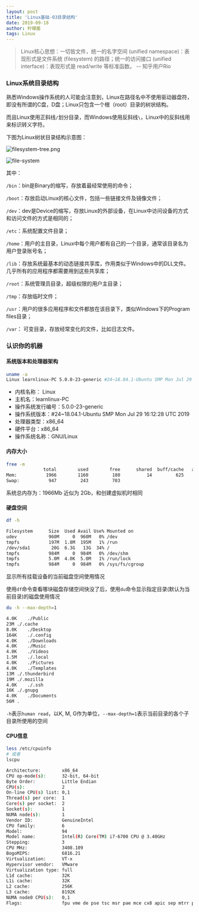 ```yaml
---
layout: post
title: 'Linux基础-03目录结构'
date: 2019-09-18
author: 柠檬菌
tags: Linux
---
```


> Linux核心思想：一切皆文件，统一的名字空间 (unified namespace)：表现形式是文件系统 (filesystem) 的路径；统一的访问接口 (unified interface)：表现形式是 read/write 等标准函数。 -- 知乎用户Rio

### Linux系统目录结构

熟悉Windows操作系统的人可能会注意到，Linux在路径名中不使用驱动器盘符，即没有所谓的C盘，D盘；Linux只包含一个根（root）目录的树状结构。

而且Linux使用正斜线`/`划分目录，而Windows使用反斜线`\`，Linux中的反斜线用来标识转义字符。

下图为Linux树状目录结构示意图：

![filesystem-tree.png](https://ae01.alicdn.com/kf/H3bd73bdbc67d49e9932584f84b44821et.png)

![file-system](https://ae01.alicdn.com/kf/Hdbb5ae099d0242fe826aea75faba8dbfL.png)

其中：

`/bin`：bin是Binary的缩写，存放着最经常使用的命令；

`/boot`：存放启动Linux的核心文件，包括一些链接文件及镜像文件；

`/dev`：dev是Device的缩写，存放Linux的外部设备，在Linux中访问设备的方式和访问文件的方式是相同的；

`/etc`：系统配置文件目录；

`/home`：用户的主目录，Linux中每个用户都有自己的一个目录，通常该目录名为用户登录账号名；

`/lib`：存放系统最基本的动态链接共享库，作用类似于Windows中的DLL文件。几乎所有的应用程序都需要用到这些共享库；

`/root`：系统管理员目录，超级权限的用户主目录；

`/tmp`：存放临时文件；

`/usr`：用户的很多应用程序和文件都放在该目录下，类似Windows下的Program files目录；

`/var`： 可变目录，存放经常变化的文件，比如日志文件。

### 认识你的机器

#### 系统版本和处理器架构

```bash
uname -a
Linux learnlinux-PC 5.0.0-23-generic #24~18.04.1-Ubuntu SMP Mon Jul 29 16:12:28 UTC 2019 x86_64 x86_64 x86_64 GNU/Linux
```

- 内核名称： Linux
- 主机名：learnlinux-PC
- 操作系统发行编号：5.0.0-23-generic
- 操作系统版本：#24~18.04.1-Ubuntu SMP Mon Jul 29 16:12:28 UTC 2019
- 处理器类型：x86_64
- 硬件平台：x86_64
- 操作系统名称：GNU/Linux

#### 内存大小

```bash
free -m
              total        used        free      shared  buff/cache   available
Mem:           1966        1160         180          14         625         624
Swap:           947         243         703
```

系统总内存为：1966Mb 近似为 2Gb，和创建虚拟机时相同

#### 硬盘空间

```bash
df -h

Filesystem      Size  Used Avail Use% Mounted on
udev            960M     0  960M   0% /dev
tmpfs           197M  1.8M  195M   1% /run
/dev/sda1        20G  6.3G   13G  34% /
tmpfs           984M     0  984M   0% /dev/shm
tmpfs           5.0M  4.0K  5.0M   1% /run/lock
tmpfs           984M     0  984M   0% /sys/fs/cgroup
```

显示所有挂载设备的当前磁盘空间使用情况

使用`df`命令查看哪块磁盘存储空间快没了后，使用`du`命令显示指定目录(默认为当前目录)的磁盘使用情况

```bash
du -h --max-depth=1

4.0K	./Public
23M	./.cache
8.0K	./Desktop
164K	./.config
4.0K	./Downloads
4.0K	./Music
4.0K	./Videos
1.5M	./.local
4.0K	./Pictures
4.0K	./Templates
13M	./.thunderbird
19M	./.mozilla
4.0K	./.ssh
16K	./.gnupg
4.0K	./Documents
56M	.
```

`-h`表示`human read`，以K, M, G作为单位，`--max-depth=1`表示当前目录的各个子目录所使用的空间

#### CPU信息

```bash
less /etc/cpuinfo
# 或者
lscpu

Architecture:        x86_64
CPU op-mode(s):      32-bit, 64-bit
Byte Order:          Little Endian
CPU(s):              2
On-line CPU(s) list: 0,1
Thread(s) per core:  1
Core(s) per socket:  2
Socket(s):           1
NUMA node(s):        1
Vendor ID:           GenuineIntel
CPU family:          6
Model:               94
Model name:          Intel(R) Core(TM) i7-6700 CPU @ 3.40GHz
Stepping:            3
CPU MHz:             3408.109
BogoMIPS:            6816.21
Virtualization:      VT-x
Hypervisor vendor:   VMware
Virtualization type: full
L1d cache:           32K
L1i cache:           32K
L2 cache:            256K
L3 cache:            8192K
NUMA node0 CPU(s):   0,1
Flags:               fpu vme de pse tsc msr pae mce cx8 apic sep mtrr pge mca cmov pat pse36 clflush dts mmx fxsr sse sse2 ss ht syscall nx pdpe1gb rdtscp lm constant_tsc arch_perfmon pebs bts nopl xtopology tsc_reliable nonstop_tsc cpuid aperfmperf pni pclmulqdq vmx ssse3 fma cx16 pcid sse4_1 sse4_2 x2apic movbe popcnt tsc_deadline_timer aes xsave avx f16c rdrand hypervisor lahf_lm abm 3dnowprefetch cpuid_fault invpcid_single pti tpr_shadow vnmi ept vpid fsgsbase tsc_adjust bmi1 hle avx2 smep bmi2 invpcid rtm rdseed adx smap xsaveopt dtherm ida arat pln pts hwp hwp_notify hwp_act_window hwp_epp
```